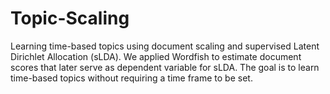 # Topic-Scaling
Learning time-based topics using document scaling and supervised Latent Dirichlet Allocation (sLDA).
We applied Wordfish to estimate document scores that later serve as dependent variable for sLDA.
The goal is to learn time-based topics without requiring a time frame to be set.
